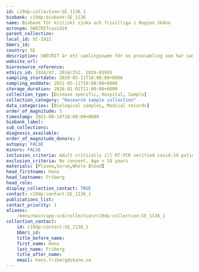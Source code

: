 ```yaml
---
id: c19dp:collection:SE_1136_1
biobank: c19dp:biobank:SE_1136
name: Biobank för kritiskt sjuka och frivilliga i Region Skåne
acronym: SWECRITcovid19
parent_collection:
local_id: SC-1922
bbmri_id:
country: SE
description: SWECRIT är ett samlingsnamn för en provsamling som har samlat blodprover från kritiskt sjuka IVA-patienter i Region Skåne sedan 2014 (2014/47). SWECRITcovid 19 är en fortsättning på samarbetet i Reg Skåne som startade i samband med pandemin i maj 2020 och avslutades maj 2021 (n=519). Vi har samlat seriella blodprover (helblod, plasma, serum) under IVA-vården (ankomst, dag 2 & 7) och vid uppföljningar efter 3 och 12 mån från kritiskt sjuka IVA-vårdade RT-PCR-verifierade covid-19 patienter. Samtycke inkluderar genetik. Kliniska data har samlats in via kvalitetsregistret covid-IR i Reg Skåne. Standardiserad uppföljning av overlevare efter 3-6, 12, och 36 mån.
website_url:
bioresource_reference:
ethics_id: 2014/47, 2016/252, 2020-01955
sampling_startdate: 2020-05-11T10:00:00+0000
sampling_enddate: 2021-05-11T10:00:00+0000
storage_duration: 2026-01-01T11:00:00+0000
collection_type: [Disease specific, Hospital, Sample]
collection_category: "Research sample collection"
data_categories: [Biological samples, Medical records]
order_of_magnitude: 3
timestamp: 2021-08-14T10:00:00+0000
biobank_label:
sub_collections:
diagnosis_available:
order_of_magnitude_donors: 2
autopsy: FALSE
minors: FALSE
inclusion_criteria: Adult critically ill RT-PCR verified covid-19 patients and treated in an intensive care unit in Region Skåne during one full year
exclusion_criteria: No consent, Age < 18 years
materials: [Plasma,Serum,Whole Blood]
head_firstname: Hans
head_lastname: Friberg
head_role:
display_collection_contact: TRUE
contact: c19dp:contact:SE_1136_1
publications_list:
contact_priority: 1
aliases:
    /menu/main/app-scd/collection/c19dp:collection:SE_1136_1
collection_contact:
    id: c19dp:contact:SE_1136_1
    bbmri_id:
    title_before_name:
    first_name: Hans
    last_name: Friberg
    title_after_name:
    email: hans.friberg@skane.se
---
```


